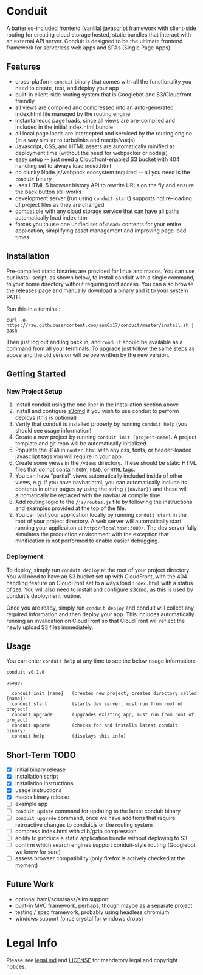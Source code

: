 # Conduit

A batteries-included frontend (vanilla) javascript framework with client-side routing for
creating cloud storage hosted, static bundles that interact with an external API server.
Conduit is designed to be the ultimate frontend framework for serverless web apps and SPAs
(Single Page Apps).

## Features

* cross-platform `conduit` binary that comes with all the functionality you need to create, test, and deploy your app
* built-in client-side routing system that is Googlebot and S3/Cloudfront friendly
* all views are compiled and compressed into an auto-generated index.html file managed by the routing engine
* instantaneous page loads, since all views are pre-compiled and included in the initial index.html bundle
* all local page loads are intercepted and serviced by the routing engine (in a way similar to turbolinks and reactjs/vuejs)
* Javascript, CSS, and HTML assets are automatically minified at deployment time (without the need for webpacker or nodejs)
* easy setup -- just need a Cloudfront-enabled S3 bucket with 404 handling set to always load index.html
* no clunky Node.js/webpack ecosystem required -- all you need is the `conduit` binary
* uses HTML 5 browser history API to rewrite URLs on the fly and ensure the back button still works
* development server (run using `conduit start`) supports hot re-loading of project files as they are changed
* compatible with any cloud storage service that can have all paths automatically load index.html
* forces you to use one unified set of`<head>` contents for your entire application, simplifying asset management and improving page load times

## Installation

Pre-compiled static binaries are provided for linux and macos. You can use our install script, as shown below,
to install conduit with a single command, to your home directory without requiring root access. You can also
browse the releases page and manually download a binary and it to your system PATH.

Run this in a terminal:
```
curl -o- https://raw.githubusercontent.com/sam0x17/conduit/master/install.sh | bash
```
Then just log out and log back in, and `conduit` should be available as a command from all your terminals.
To upgrade just follow the same steps as above and the old version will be overwritten by the new version.

## Getting Started

### New Project Setup
1. Install conduit using the one liner in the installation section above
2. Install and configure [s3cmd](https://github.com/s3tools/s3cmd) if you wish to use conduit to perform deploys (this is optional)
3. Verify that conduit is installed properly by running `conduit help` (you should see usage information)
4. Create a new project by running `conduit init [project-name]`. A project template and git repo will be automatically initialized.
5. Populate the `HEAD` in `router.html` with any css, fonts, or header-loaded javascript tags you will require in your app.
6. Create some views in the `/views` directory. These should be static HTML files that do not contain `BODY`, `HEAD`, or `HTML` tags.
7. You can have "partial" views automatically included inside of other views, e.g. if you have navbar.html, you can automatically include
   its contents in other pages by using the string `{{navbar}}` and these will automatically be replaced with the navbar at compile time.
8. Add routing logic to the `/js/routes.js` file by following the instructions and examples provided at the top of the file.
9. You can test your application locally by running `conduit start` in the root of your project directory. A web server will
   automatically start running your applicaiton at `http://localhost:3000/`. The dev server fully
   simulates the production environment with the exception that minification is not performed to enable easier debugging.

### Deployment
To deploy, simply run `conduit deploy` at the root of your project directory. You will need to have an S3 bucket set up with CloudFront,
with the 404 handling feature on CloudFront set to always load `index.html` with a status of `200`. You will also need to install and
configure [s3cmd](https://github.com/s3tools/s3cmd), as this is used by conduit's deployment routine.

Once you are ready, simply run `conduit deploy` and conduit will collect any required information and then deploy your app. This includes
automatically running an invalidation on CloudFront so that CloudFront will reflect the newly upload S3 files immediately.

## Usage

You can enter `conduit help` at any time to see the below usage information:
```
conduit v0.1.0

usage:

  conduit init [name]   (creates new project, creates directory called [name])
  conduit start         (starts dev server, must run from root of project)
  conduit upgrade       (upgrades existing app, must run from root of project)
  conduit update        (checks for and installs latest conduit binary)
  conduit help          (displays this info)
```

## Short-Term TODO

- [x] initial binary release
- [x] installation script
- [x] installation instructions
- [x] usage instructions
- [x] macos binary release
- [ ] example app
- [ ] `conduit update` command for updating to the latest conduit binary
- [ ] `conduit upgrade` command, once we have additions that require retroactive changes to conduit.js or the routing system
- [ ] compress index.html with zlib/gzip compression
- [ ] ability to produce a static application bundle without deploying to S3
- [ ] confirm which search engines support conduit-style routing (Googlebot we know for sure)
- [ ] assess browser compatibility (only firefox is actively checked at the moment)

## Future Work

* optional haml/scss/sass/slim support
* built-in MVC framework, perhaps, though maybe as a separate project
* testing / spec framework, probably using headless chromium
* windows support (once crystal for windows drops)

# Legal Info

Please see [legal.md](legal.md) and [LICENSE](LICENSE) for mandatory legal and copyright notices.
